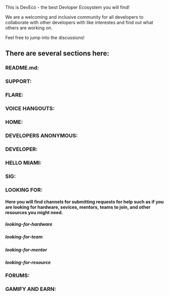  This is DevEco - the best Devloper Ecosystem you will find!

 We are a welcoming and inclusive community for all developers to collaborate with other developers with like interestes and find out what others are working on. 

 Feel free to jump into the discussions!

  ## There are several sections here:

   ### README.md:

   ### SUPPORT:

   ### FLARE:

   ### VOICE HANGOUTS:

   ### HOME:

   ### DEVELOPERS ANONYMOUS:

   ### DEVELOPER:

   ### HELLO MIAMI:

   ### SIG:

   ### LOOKING FOR:

   #### Here you will find channels for submitting requests for help such as if you are looking for hardware, sevices, mentors, teams to join, and other resources you might need.

   ##### looking-for-hardware

   ##### looking-for-team

   ##### looking-for-mentor

   ##### looking-for-resource

### FORUMS:

### GAMIFY AND EARN:


